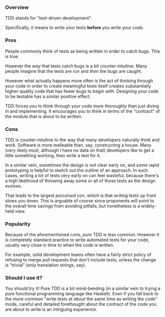 ### Overview

TDD stands for "test-driven development".

Specifically, it means to write your tests **before** you write your code.

### Pros

People commonly think of tests as being written in order to catch bugs. This is true. 

However the _way_ that tests catch bugs is a bit counter-intuitive. Many people imagine that the tests are run and _then_ the bugs are caught.

However what actually happens more often is the act of thinking through your code in order to create meaningful tests itself creates substantially higher-quality code that has fewer bugs to begin with. Designing your code to be testable has a similar positive effect.

TDD forces you to think through your code more thoroughly than just diving in and implementing. It encourages you to think in terms of the "contract" of the module that is about to be written. 

### Cons

TDD is counter-intuitive to the way that many developers naturally think and work. Software is more malleable than, say, constructing a house. Many (very likely *most*, although I have no data on that) developers like to get a little something working, then write a test for it.

In a similar vein, sometimes the design is not clear early on, and some rapid prototyping is helpful to sketch out the outline of an approach. In such cases, writing a lot of tests very early on can feel wasteful, because there's a high likelihood of throwing away some or all of those tests as the design evolves.

That leads to the largest *perceived* con, which is that writing tests up front slows you  down. This is arguable of course since proponents will point to the overall time savings from avoiding pitfalls, but nonetheless is a widely-held view.

### Popularity

Because of the aforementioned cons, *pure* TDD is less common. However it is completely standard practice to write automated tests for your code, usually very close in time to when the code is written.

For example, solid development teams often have a fairly strict policy of refusing to merge pull requests that don't include tests, unless the change is "trivial" (only translation strings, say).

### Should I use it?

You should try it! Pure TDD is a bit mind-bending (in a similar vein to trying a pure functional programming language like Haskell). Even if you fall back to the more-common "write tests at _about_ the same time as writing the code" mode, careful and detailed forethought about the contract of the code you are about to write is an intriguing experience.
